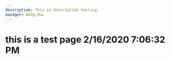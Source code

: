 ```yaml
---
description: This is description testing
manager: Wang.Hui
---
```

# this is a test page 2/16/2020 7:06:32 PM